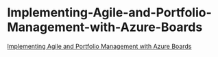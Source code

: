 # Implementing-Agile-and-Portfolio-Management-with-Azure-Boards

[Implementing Agile and Portfolio Management with Azure Boards](https://github.com/nehadjsh/Implementing-Agile-and-Portfolio-Management-with-Azure-Boards/issues/1)

